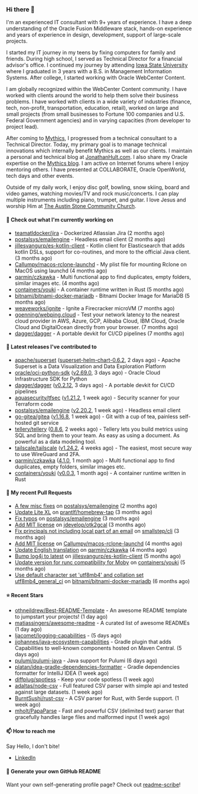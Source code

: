 ### Hi there 👋

I'm an experienced IT consultant with 9+ years of experience. I have a deep understanding of the Oracle Fusion Middleware stack, hands-on experience and years of experience in design, development, support of large-scale projects.

I started my IT journey in my teens by fixing computers for family and friends. During high school, I served as Technical Director for a financial advisor's office. I continued my journey by attending [Iowa State University](iastate.edu) where I graduated in 3 years with a B.S. in Management Information Systems. After college, I started working with Oracle WebCenter Content.

I am globally recognized within the WebCenter Content community. I have worked with clients around the world to help them solve their business problems. I have worked with clients in a wide variety of industries (finance, tech, non-profit, transportation, education, retail), worked on large and small projects (from small businesses to Fortune 100 companies and U.S. Federal Government agencies) and in varying capacities (from developer to project lead).

After coming to [Mythics](https://www.mythics.com/), I progressed from a technical consultant to a Technical Director. Today, my primary goal is to manage technical innovations which internally benefit Mythics as well as our clients. I maintain a personal and technical blog at [JonathanHult.com](https://jonathanhult.com). I also share my Oracle expertise on the [Mythics blog](https://www.mythics.com/about/blog/). I am active on Internet forums where I enjoy mentoring others. I have presented at COLLABORATE, Oracle OpenWorld, tech days and other events.

Outside of my daily work, I enjoy disc golf, bowling, snow skiing, board and video games, watching movies/TV and rock music/concerts. I can play multiple instruments including piano, trumpet, and guitar. I love Jesus and worship Him at [The Austin Stone Community Church](https://austinstone.org/).

#### 👷 Check out what I'm currently working on

- [teamatldocker/jira](https://github.com/teamatldocker/jira) - Dockerized Atlassian Jira (2 months ago)
- [postalsys/emailengine](https://github.com/postalsys/emailengine) - Headless email client (2 months ago)
- [jillesvangurp/es-kotlin-client](https://github.com/jillesvangurp/es-kotlin-client) - Kotlin client for Elasticsearch that adds kotlin DSLs, support for co-routines, and more to the official Java client. (3 months ago)
- [Callumpy/macos-rclone-launchd](https://github.com/Callumpy/macos-rclone-launchd) - My plist file for mounting Rclone on MacOS using launchd (4 months ago)
- [qarmin/czkawka](https://github.com/qarmin/czkawka) - Multi functional app to find duplicates, empty folders, similar images etc. (4 months ago)
- [containers/youki](https://github.com/containers/youki) - A container runtime written in Rust (5 months ago)
- [bitnami/bitnami-docker-mariadb](https://github.com/bitnami/bitnami-docker-mariadb) - Bitnami Docker Image for MariaDB (5 months ago)
- [weaveworks/ignite](https://github.com/weaveworks/ignite) - Ignite a Firecracker microVM (7 months ago)
- [goenning/webping.cloud](https://github.com/goenning/webping.cloud) - Test your network latency to the nearest cloud provider in AWS, Azure, GCP, Alibaba Cloud, IBM Cloud, Oracle Cloud and DigitalOcean directly from your browser. (7 months ago)
- [dagger/dagger](https://github.com/dagger/dagger) - A portable devkit for CI/CD pipelines (7 months ago)

#### 🔭 Latest releases I've contributed to

- [apache/superset](https://github.com/apache/superset) ([superset-helm-chart-0.6.2](https://github.com/apache/superset/releases/tag/superset-helm-chart-0.6.2), 2 days ago) - Apache Superset is a Data Visualization and Data Exploration Platform
- [oracle/oci-python-sdk](https://github.com/oracle/oci-python-sdk) ([v2.69.0](https://github.com/oracle/oci-python-sdk/releases/tag/v2.69.0), 3 days ago) - Oracle Cloud Infrastructure SDK for Python
- [dagger/dagger](https://github.com/dagger/dagger) ([v0.2.12](https://github.com/dagger/dagger/releases/tag/v0.2.12), 3 days ago) - A portable devkit for CI/CD pipelines
- [aquasecurity/tfsec](https://github.com/aquasecurity/tfsec) ([v1.21.2](https://github.com/aquasecurity/tfsec/releases/tag/v1.21.2), 1 week ago) - Security scanner for your Terraform code
- [postalsys/emailengine](https://github.com/postalsys/emailengine) ([v2.20.2](https://github.com/postalsys/emailengine/releases/tag/v2.20.2), 1 week ago) - Headless email client
- [go-gitea/gitea](https://github.com/go-gitea/gitea) ([v1.16.8](https://github.com/go-gitea/gitea/releases/tag/v1.16.8), 1 week ago) - Git with a cup of tea, painless self-hosted git service
- [tellery/tellery](https://github.com/tellery/tellery) ([0.8.6](https://github.com/tellery/tellery/releases/tag/0.8.6), 2 weeks ago) - Tellery lets you build metrics using SQL and bring them to your team. As easy as using a document. As powerful as a data modeling tool.
- [tailscale/tailscale](https://github.com/tailscale/tailscale) ([v1.24.2](https://github.com/tailscale/tailscale/releases/tag/v1.24.2), 4 weeks ago) - The easiest, most secure way to use WireGuard and 2FA.
- [qarmin/czkawka](https://github.com/qarmin/czkawka) ([4.1.0](https://github.com/qarmin/czkawka/releases/tag/4.1.0), 1 month ago) - Multi functional app to find duplicates, empty folders, similar images etc.
- [containers/youki](https://github.com/containers/youki) ([v0.0.3](https://github.com/containers/youki/releases/tag/v0.0.3), 1 month ago) - A container runtime written in Rust

#### 🔨 My recent Pull Requests

- [A few misc fixes](https://github.com/postalsys/emailengine/pull/117) on [postalsys/emailengine](https://github.com/postalsys/emailengine) (2 months ago)
- [Update Lite XL](https://github.com/prantlf/homebrew-tap/pull/1) on [prantlf/homebrew-tap](https://github.com/prantlf/homebrew-tap) (3 months ago)
- [Fix typos](https://github.com/postalsys/emailengine/pull/112) on [postalsys/emailengine](https://github.com/postalsys/emailengine) (3 months ago)
- [Add MIT license](https://github.com/jdevelop/otk2gcal/pull/1) on [jdevelop/otk2gcal](https://github.com/jdevelop/otk2gcal) (3 months ago)
- [Fix principals not including local part of an email](https://github.com/smallstep/cli/pull/635) on [smallstep/cli](https://github.com/smallstep/cli) (3 months ago)
- [Add MIT license](https://github.com/Callumpy/macos-rclone-launchd/pull/1) on [Callumpy/macos-rclone-launchd](https://github.com/Callumpy/macos-rclone-launchd) (4 months ago)
- [Update English translation](https://github.com/qarmin/czkawka/pull/585) on [qarmin/czkawka](https://github.com/qarmin/czkawka) (4 months ago)
- [Bump log4j to latest](https://github.com/jillesvangurp/es-kotlin-client/pull/76) on [jillesvangurp/es-kotlin-client](https://github.com/jillesvangurp/es-kotlin-client) (5 months ago)
- [Update version for runc compatibility for Moby](https://github.com/containers/youki/pull/530) on [containers/youki](https://github.com/containers/youki) (5 months ago)
- [Use default character set &#39;utf8mb4&#39; and collation set utf8mb4_general_ci](https://github.com/bitnami/bitnami-docker-mariadb/pull/255) on [bitnami/bitnami-docker-mariadb](https://github.com/bitnami/bitnami-docker-mariadb) (6 months ago)

#### ⭐ Recent Stars

- [othneildrew/Best-README-Template](https://github.com/othneildrew/Best-README-Template) - An awesome README template to jumpstart your projects!  (1 day ago)
- [matiassingers/awesome-readme](https://github.com/matiassingers/awesome-readme) - A curated list of awesome READMEs (1 day ago)
- [ljacomet/logging-capabilities](https://github.com/ljacomet/logging-capabilities) -  (5 days ago)
- [jjohannes/java-ecosystem-capabilities](https://github.com/jjohannes/java-ecosystem-capabilities) - Gradle plugin that adds Capabilities to well-known components hosted on Maven Central. (5 days ago)
- [pulumi/pulumi-java](https://github.com/pulumi/pulumi-java) - Java support for Pulumi (6 days ago)
- [platan/idea-gradle-dependencies-formatter](https://github.com/platan/idea-gradle-dependencies-formatter) - Gradle dependencies formatter for IntelliJ IDEA (1 week ago)
- [diffplug/spotless](https://github.com/diffplug/spotless) - Keep your code spotless (1 week ago)
- [adaltas/node-csv](https://github.com/adaltas/node-csv) - Full featured CSV parser with simple api and tested against large datasets. (1 week ago)
- [BurntSushi/rust-csv](https://github.com/BurntSushi/rust-csv) - A CSV parser for Rust, with Serde support. (1 week ago)
- [mholt/PapaParse](https://github.com/mholt/PapaParse) - Fast and powerful CSV (delimited text) parser that gracefully handles large files and malformed input (1 week ago)

#### 📫 How to reach me

Say Hello, I don't bite!

- [LinkedIn](https://www.linkedin.com/in/jonathanhult)

#### 📖 Generate your own GitHub README

Want your own self-generating profile page? Check out [readme-scribe](https://github.com/muesli/readme-scribe)!
